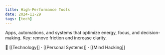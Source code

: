 ```yaml
---
title: High-Performance Tools
date: 2024-11-29
tags: [tech]
---
```


Apps, automations, and systems that optimize energy, focus, and decision-making. Key: remove friction and increase clarity.

📎 [[Technology]] · [[Personal Systems]] · [[Mind Hacking]]
